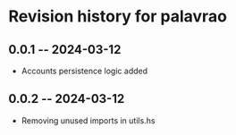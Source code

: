 # Revision history for palavrao

## 0.0.1 -- 2024-03-12

* Accounts persistence logic added

## 0.0.2 -- 2024-03-12

* Removing unused imports in utils.hs
